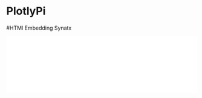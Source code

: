 PlotlyPi
========

#HTMl Embedding Synatx
<iframe id="igraph" style='border:none' src="your URL here" width="100%"></iframe>
